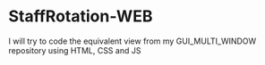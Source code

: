 # StaffRotation-WEB
I will try to code the equivalent view from my GUI_MULTI_WINDOW repository using HTML, CSS and JS
